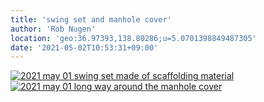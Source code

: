 ```yaml
---
title: 'swing set and manhole cover'
author: 'Rob Nugen'
location: 'geo:36.97393,138.80286;u=5.0701398849487305'
date: '2021-05-02T10:53:31+09:00'
---
```


[![2021 may 01 swing set made of scaffolding material](//b.robnugen.com/quests/walk-to-niigata/2021/en_route/day-17/thumbs/2021_may_01_swing_set_made_of_scaffolding_material.jpeg)](//b.robnugen.com/quests/walk-to-niigata/2021/en_route/day-17/2021_may_01_swing_set_made_of_scaffolding_material.jpeg)
[![2021 may 01 long way around the manhole cover](//b.robnugen.com/quests/walk-to-niigata/2021/en_route/day-17/thumbs/2021_may_01_long_way_around_the_manhole_cover.jpeg)](//b.robnugen.com/quests/walk-to-niigata/2021/en_route/day-17/2021_may_01_long_way_around_the_manhole_cover.jpeg)          

